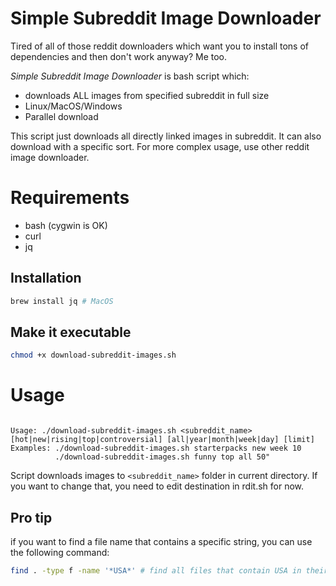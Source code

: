 # Simple Subreddit Image Downloader

Tired of all of those reddit downloaders which want you to install tons of dependencies and then don't work anyway? Me too.

_Simple Subreddit Image Downloader_ is bash script which:

- downloads ALL images from specified subreddit in full size
- Linux/MacOS/Windows
- Parallel download

This script just downloads all directly linked images in subreddit. It can also download with a specific sort. For more complex usage, use other reddit image downloader.

# Requirements

- bash (cygwin is OK)
- curl
- jq

## Installation

```bash
brew install jq # MacOS

```

## Make it executable

```bash
chmod +x download-subreddit-images.sh
```

# Usage

```

Usage: ./download-subreddit-images.sh <subreddit_name> [hot|new|rising|top|controversial] [all|year|month|week|day] [limit]
Examples: ./download-subreddit-images.sh starterpacks new week 10
          ./download-subreddit-images.sh funny top all 50"
```

Script downloads images to `<subreddit_name>` folder in current directory. If you want to change that, you need to edit destination in rdit.sh for now.

## Pro tip

if you want to find a file name that contains a specific string, you can use the following command:

```bash
find . -type f -name '*USA*' # find all files that contain USA in their name
```
